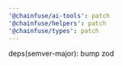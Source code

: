 ```yaml
---
'@chainfuse/ai-tools': patch
'@chainfuse/helpers': patch
'@chainfuse/types': patch
---
```


deps(semver-major): bump zod
